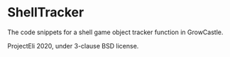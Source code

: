 # ShellTracker

The code snippets for a shell game object tracker function in GrowCastle.

ProjectEli 2020, under 3-clause BSD license.
